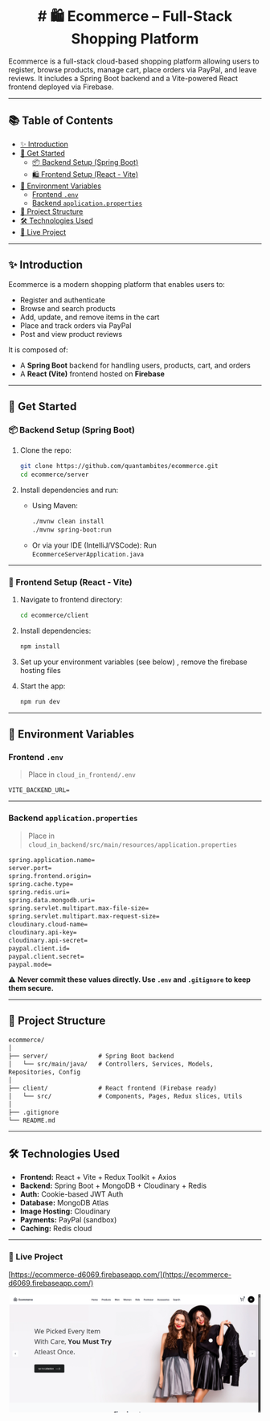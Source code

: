 <h1 align="center"># 🛍️ Ecommerce – Full-Stack Shopping Platform</h1>

Ecommerce is a full-stack cloud-based shopping platform allowing users to register, browse products, manage cart, place orders via PayPal, and leave reviews. It includes a Spring Boot backend and a Vite-powered React frontend deployed via Firebase.

---

## 📚 Table of Contents

- [✨ Introduction](#-introduction)
- [🚀 Get Started](#-get-started)
  - [📦 Backend Setup (Spring Boot)](#-backend-setup-spring-boot)
  - [🛍️ Frontend Setup (React - Vite)](#-frontend-setup-react)
- [🔐 Environment Variables](#-environment-variables)
  - [Frontend `.env`](#frontend-env)
  - [Backend `application.properties`](#backend-applicationproperties)
- [📂 Project Structure](#-project-structure)
- [🛠️ Technologies Used](#️-technologies-used)
- [🔗 Live Project](#-live-project)
---

## ✨ Introduction

Ecommerce is a modern shopping platform that enables users to:

- Register and authenticate
- Browse and search products
- Add, update, and remove items in the cart
- Place and track orders via PayPal
- Post and view product reviews

It is composed of:
- A **Spring Boot** backend for handling users, products, cart, and orders
- A **React (Vite)** frontend hosted on **Firebase**

---

## 🚀 Get Started

### 📦 Backend Setup (Spring Boot)

1. Clone the repo:
   ```bash
   git clone https://github.com/quantambites/ecommerce.git
   cd ecommerce/server
   ```

2. Install dependencies and run:
   - Using Maven:
     ```bash
     ./mvnw clean install
     ./mvnw spring-boot:run
     ```

   - Or via your IDE (IntelliJ/VSCode): Run `EcommerceServerApplication.java`

---

### 📱 Frontend Setup (React - Vite)

1. Navigate to frontend directory:
   ```bash
   cd ecommerce/client
   ```

2. Install dependencies:
   ```bash
   npm install
   ```

3. Set up your environment variables (see below) , remove the firebase hosting files

4. Start the app:
   ```bash
   npm run dev
   ```

---

## 🔐 Environment Variables

### Frontend `.env`

> Place in `cloud_in_frontend/.env`

```env
VITE_BACKEND_URL=

```

---

### Backend `application.properties`

> Place in `cloud_in_backend/src/main/resources/application.properties`

```properties
spring.application.name=
server.port=
spring.frontend.origin=
spring.cache.type=
spring.redis.uri=
spring.data.mongodb.uri=
spring.servlet.multipart.max-file-size=
spring.servlet.multipart.max-request-size=
cloudinary.cloud-name=
cloudinary.api-key=
cloudinary.api-secret=
paypal.client.id=
paypal.client.secret=
paypal.mode=

```

⚠️ **Never commit these values directly. Use `.env` and `.gitignore` to keep them secure.**

---

## 📂 Project Structure

```
ecommerce/
│
├── server/              # Spring Boot backend
│   └── src/main/java/   # Controllers, Services, Models, Repositories, Config
│
├── client/              # React frontend (Firebase ready)
│   └── src/             # Components, Pages, Redux slices, Utils
│
├── .gitignore
└── README.md
```

---

## 🛠️ Technologies Used

- **Frontend:** React + Vite + Redux Toolkit + Axios
- **Backend:** Spring Boot + MongoDB + Cloudinary + Redis
- **Auth:** Cookie-based JWT Auth
- **Database:** MongoDB Atlas
- **Image Hosting:** Cloudinary
- **Payments:** PayPal (sandbox)
- **Caching:** Redis cloud


---
### 🔗 Live Project

[https://ecommerce-d6069.firebaseapp.com/](https://ecommerce-d6069.firebaseapp.com/)






<p align="center">
  <img src="Screenshot 2025-07-09 012750.png" alt="App Screenshot" width="500"/>
</p>
